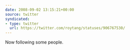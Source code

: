 ```yaml
---
date: 2008-09-02 13:15:21+00:00
source: twitter
syndicated:
- type: twitter
  url: https://twitter.com/roytang/statuses/906767530/
---
```


Now following some people.